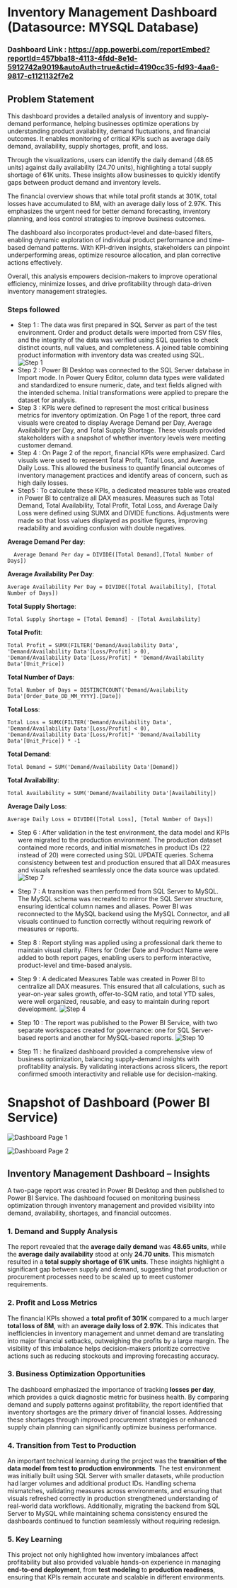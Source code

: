 # Inventory Management Dashboard (Datasource: MYSQL Database)

### Dashboard Link : https://app.powerbi.com/reportEmbed?reportId=457bba18-4113-4fdd-8e1d-5912742a9019&autoAuth=true&ctid=4190cc35-fd93-4aa6-9817-c1121132f7e2

## Problem Statement

This dashboard provides a detailed analysis of inventory and supply-demand performance, helping businesses optimize operations by understanding product availability, demand fluctuations, and financial outcomes. It enables monitoring of critical KPIs such as average daily demand, availability, supply shortages, profit, and loss.

Through the visualizations, users can identify the daily demand (48.65 units) against daily availability (24.70 units), highlighting a total supply shortage of 61K units. These insights allow businesses to quickly identify gaps between product demand and inventory levels.

The financial overview shows that while total profit stands at 301K, total losses have accumulated to 8M, with an average daily loss of 2.97K. This emphasizes the urgent need for better demand forecasting, inventory planning, and loss control strategies to improve business outcomes.

The dashboard also incorporates product-level and date-based filters, enabling dynamic exploration of individual product performance and time-based demand patterns. With KPI-driven insights, stakeholders can pinpoint underperforming areas, optimize resource allocation, and plan corrective actions effectively.

Overall, this analysis empowers decision-makers to improve operational efficiency, minimize losses, and drive profitability through data-driven inventory management strategies.

### Steps followed 

- Step 1 : The data was first prepared in SQL Server as part of the test environment. Order and product details were imported from CSV files, and the integrity of the data was verified using SQL queries to check distinct counts, null values, and completeness. A joined table combining product information with inventory data was created using SQL.
![Step 1](./images/step1.png)
- Step 2 : Power BI Desktop was connected to the SQL Server database in Import mode. In Power Query Editor, column data types were validated and standardized to ensure numeric, date, and text fields aligned with the intended schema. Initial transformations were applied to prepare the dataset for analysis.
- Step 3 : KPIs were defined to represent the most critical business metrics for inventory optimization. On Page 1 of the report, three card visuals were created to display Average Demand per Day, Average Availability per Day, and Total Supply Shortage. These visuals provided stakeholders with a snapshot of whether inventory levels were meeting customer demand.
- Step 4 : On Page 2 of the report, financial KPIs were emphasized. Card visuals were used to represent Total Profit, Total Loss, and Average Daily Loss. This allowed the business to quantify financial outcomes of inventory management practices and identify areas of concern, such as high daily losses.
- Step5 : To calculate these KPIs, a dedicated measures table was created in Power BI to centralize all DAX measures. Measures such as Total Demand, Total Availability, Total Profit, Total Loss, and Average Daily Loss were defined using SUMX and DIVIDE functions. Adjustments were made so that loss values displayed as positive figures, improving readability and avoiding confusion with double negatives.

**Average Demand Per day**:
```DAX
  Average Demand Per day = DIVIDE([Total Demand],[Total Number of Days])
  ```

**Average Availability Per Day**:
  ```DAX
Average Availability Per Day = DIVIDE([Total Availability], [Total Number of Days])
```
**Total Supply Shortage**:
  ```DAX
Total Supply Shortage = [Total Demand] - [Total Availability]
```
**Total Profit**:
  ```DAX
Total Profit = SUMX(FILTER('Demand/Availability Data', 'Demand/Availability Data'[Loss/Profit] > 0), 
'Demand/Availability Data'[Loss/Profit] * 'Demand/Availability Data'[Unit_Price])
```
**Total Number of Days**:
  ```DAX
Total Number of Days = DISTINCTCOUNT('Demand/Availability Data'[Order_Date_DD_MM_YYYY].[Date])
```
**Total Loss**:
  ```DAX
Total Loss = SUMX(FILTER('Demand/Availability Data', 'Demand/Availability Data'[Loss/Profit] < 0),
'Demand/Availability Data'[Loss/Profit]* 'Demand/Availability Data'[Unit_Price]) * -1
```
**Total Demand**:
  ```DAX
Total Demand = SUM('Demand/Availability Data'[Demand])
```
**Total Availability**:
  ```DAX
Total Availability = SUM('Demand/Availability Data'[Availability])
```
**Average Daily Loss**:
  ```DAX
Average Daily Loss = DIVIDE([Total Loss], [Total Number of Days])
```

- Step 6 : After validation in the test environment, the data model and KPIs were migrated to the production environment. The production dataset contained more records, and initial mismatches in product IDs (22 instead of 20) were corrected using SQL UPDATE queries. Schema consistency between test and production ensured that all DAX measures and visuals refreshed seamlessly once the data source was updated.
![Step 7](./images/step7.png)
- Step 7 : A transition was then performed from SQL Server to MySQL. The MySQL schema was recreated to mirror the SQL Server structure, ensuring identical column names and aliases. Power BI was reconnected to the MySQL backend using the MySQL Connector, and all visuals continued to function correctly without requiring rework of measures or reports.

- Step 8 : Report styling was applied using a professional dark theme to maintain visual clarity. Filters for Order Date and Product Name were added to both report pages, enabling users to perform interactive, product-level and time-based analysis.
- Step 9 : A dedicated Measures Table was created in Power BI to centralize all DAX measures. This ensured that all calculations, such as year-on-year sales growth, offer-to-SQM ratio, and total YTD sales, were well organized, reusable, and easy to maintain during report development.
![Step 4](./images/step4.png)
- Step 10 : The report was published to the Power BI Service, with two separate workspaces created for governance: one for SQL Server-based reports and another for MySQL-based reports.
![Step 10](./images/step10.png)
- Step 11 : he finalized dashboard provided a comprehensive view of business optimization, balancing supply-demand insights with profitability analysis. By validating interactions across slicers, the report confirmed smooth interactivity and reliable use for decision-making.


# Snapshot of Dashboard (Power BI Service)

 
![Dashboard Page 1](./images/Dashboard_page_1.png)

![Dashboard Page 2](./images/Dashboard_page_2.png)
 

## Inventory Management Dashboard – Insights  

A two-page report was created in Power BI Desktop and then published to Power BI Service. The dashboard focused on monitoring business optimization through inventory management and provided visibility into demand, availability, shortages, and financial outcomes.  

### 1. Demand and Supply Analysis  
The report revealed that the **average daily demand** was **48.65 units**, while the **average daily availability** stood at only **24.70 units**. This mismatch resulted in a **total supply shortage of 61K units**. These insights highlight a significant gap between supply and demand, suggesting that production or procurement processes need to be scaled up to meet customer requirements.  

### 2. Profit and Loss Metrics  
The financial KPIs showed a **total profit of 301K** compared to a much larger **total loss of 8M**, with an **average daily loss of 2.97K**. This indicates that inefficiencies in inventory management and unmet demand are translating into major financial setbacks, outweighing the profits by a large margin. The visibility of this imbalance helps decision-makers prioritize corrective actions such as reducing stockouts and improving forecasting accuracy.  

### 3. Business Optimization Opportunities  
The dashboard emphasized the importance of tracking **losses per day**, which provides a quick diagnostic metric for business health. By comparing demand and supply patterns against profitability, the report identified that inventory shortages are the primary driver of financial losses. Addressing these shortages through improved procurement strategies or enhanced supply chain planning can significantly optimize business performance.  

### 4. Transition from Test to Production  
An important technical learning during the project was the **transition of the data model from test to production environments**. The test environment was initially built using SQL Server with smaller datasets, while production had larger volumes and additional product IDs. Handling schema mismatches, validating measures across environments, and ensuring that visuals refreshed correctly in production strengthened understanding of real-world data workflows. Additionally, migrating the backend from SQL Server to MySQL while maintaining schema consistency ensured the dashboards continued to function seamlessly without requiring redesign.  

### 5. Key Learning  
This project not only highlighted how inventory imbalances affect profitability but also provided valuable hands-on experience in managing **end-to-end deployment**, from **test modeling** to **production readiness**, ensuring that KPIs remain accurate and scalable in different environments.  
